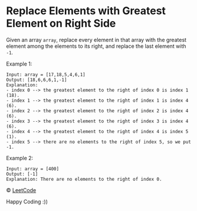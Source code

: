 # Replace Elements with Greatest Element on Right Side

Given an array `array`, replace every element in that array with the greatest element among the elements to its right, and replace the last element with `-1`.

Example 1:

```
Input: array = [17,18,5,4,6,1]
Output: [18,6,6,6,1,-1]
Explanation:
- index 0 --> the greatest element to the right of index 0 is index 1 (18).
- index 1 --> the greatest element to the right of index 1 is index 4 (6).
- index 2 --> the greatest element to the right of index 2 is index 4 (6).
- index 3 --> the greatest element to the right of index 3 is index 4 (6).
- index 4 --> the greatest element to the right of index 4 is index 5 (1).
- index 5 --> there are no elements to the right of index 5, so we put -1.
```

Example 2:

```
Input: array = [400]
Output: [-1]
Explanation: There are no elements to the right of index 0.
```

&copy; [LeetCode](https://leetcode.com/explore/learn/card/fun-with-arrays/511/in-place-operations/3259/)

Happy Coding :))
